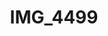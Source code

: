 ---
pid: '174'
layout: photos
title: IMG_4499
filename: IMG_4540.jpg
caption: 
previous_pid: '173'
next_pid: '175'
permalink: "/photos/174.html"
---